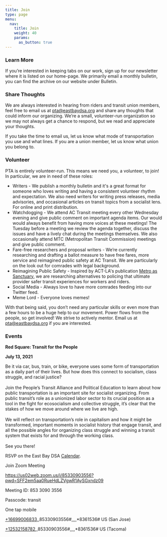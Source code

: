 ```yaml
---
title: Join
type: page
menu:
  nav:
    title: Join
    weight: 40
    params:
      as_button: true
---
```

<!--StartFragment-->

### **Learn More**

If you’re interested in keeping tabs on our work, sign up for our newsletter where it is listed on our home-page. We primarily email a monthly bulletin, you can find the archive on our website under Bulletin.

### **Share Thoughts**

We are always interested in hearing from riders and transit union members, feel free to email us at pta@eastbaydsa.org and share any thoughts that could inform our organizing. We’re a small, volunteer-run organization so we may not always get a chance to respond, but we read and appreciate your thoughts.

If you take the time to email us, let us know what mode of transportation you use and what lines. If you are a union member, let us know what union you belong to.

### **Volunteer**

PTA is entirely volunteer-run. This means we need you, a volunteer, to join! In particular, we are in need of these roles:

* Writers - We publish a monthly bulletin and it's a great format for someone who loves writing and having a consistent volunteer rhythm and expectation. We also need writers for writing press releases, media advisories, and occasional articles on transit topics from a socialist lens. For online and print distribution.
* Watchdogging - We attend AC Transit meeting every other Wednesday evening and give public comment on important agenda items. Our would would always benefit from having more voices at these meetings! The Tuesday before a meeting we review the agenda together, discuss the issues and have a lively chat during the meetings themselves. We also occasionally attend MTC (Metropolitan Transit Commission) meetings and give public comment.
* Fare-free researchers and proposal writers - We’re currently researching and drafting a ballot measure to have free fares, more service and reimagined public safety at AC Transit. We are particularly on the look out for comrades with legal background.
* Reimagining Public Safety - Inspired by ACT-LA's publication [Metro as Sanctuary](http://allianceforcommunitytransit.org/metro-as-a-sanctuary/), we are researching alternatives to policing that ultimate provider safer transit experiences for workers and riders.
* Social Media - Always love to have more comrades feeding into our Twitter feed.
* Meme Lord - Everyone loves memes!

With that being said, you don’t need any particular skills or even more than a few hours to be a huge help to our movement. Power flows from the people, so get involved! We strive to actively mentor. Email us at [pta@eastbaydsa.org](mailto:pta@eastbaydsa.org) if you are interested.

### **Events**

**Red Square: Transit for the People**

**July 13, 2021**

Be it via car, bus, train, or bike, everyone uses some form of transportation as a daily part of their lives. But how does this connect to socialism, class struggle, and racial justice?\
\
Join the People’s Transit Alliance and Political Education to learn about how public transportation is an important site for socialist organizing. From public transit’s role as a unionized labor sector to its crucial position as a tool in the fight for ecosocialism and collective struggle, it’s clear that the stakes of how we move around where we live are high.\
\
We will reflect on transportation’s role in capitalism and how it might be transformed, important moments in socialist history that engage transit, and all the possible angles for organizing class struggle and winning a transit system that exists for and through the working class.\
\
See you there!

RSVP on the East Bay DSA [Calendar](https://www.eastbaydsa.org/events/1940/2021-07-13-red-square-transit-for-the-people/).

Join Zoom Meeting

<https://us02web.zoom.us/j/85330903556?pwd=SFF2em5aa0RueHdLZVgwR1AySGxndz09>

Meeting ID: 853 3090 3556

Passcode: transit

One tap mobile

[+16699006833](tel:+16699006833),,85330903556#,,,,*8361536# US (San Jose)

[+12532158782](tel:+12532158782),,85330903556#,,,,*8361536# US (Tacoma)

<!--EndFragment-->